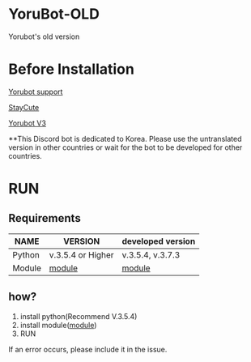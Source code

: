 # YoruBot-OLD
Yorubot's old version

# Before Installation
[Yorubot support](https://discord.gg/ZR7aZWA)

[StayCute](https://discord.gg/NtU5kY2)

[Yorubot V3](http://yoru.pe.kr/yorubot)

**This Discord bot is dedicated to Korea. Please use the untranslated version in other countries or wait for the bot to be developed for other countries.

# RUN

## Requirements

| NAME | VERSION | developed version |
|---|---|---|
| Python | v.3.5.4 or Higher | v.3.5.4, v.3.7.3 |
| Module | [module](https://yoru.pe.kr/dpsk/module) | [module](https://yoru.pe.kr/dpsk/module) |

## how?
1. install python(Recommend V.3.5.4)
2. install module([module](https://yoru.pe.kr/dpsk/module))
3. RUN

If an error occurs, please include it in the issue.
